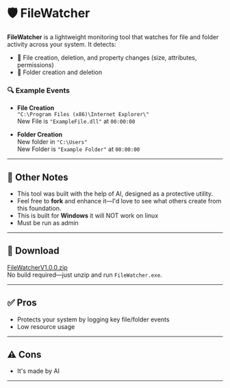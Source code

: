 # 🛡️ FileWatcher

**FileWatcher** is a lightweight monitoring tool that watches for file and folder activity across your system. It detects:

- 📄 File creation, deletion, and property changes (size, attributes, permissions)
- 📁 Folder creation and deletion

### 🔍 Example Events

- **File Creation**  
  `"C:\Program Files (x86)\Internet Explorer\"`  
  New File is `"ExampleFile.dll"` at `00:00:00`

- **Folder Creation**  
  New folder in `"C:\Users"`  
  New Folder is `"Example Folder"` at `00:00:00`

---

## 🧾 Other Notes

- This tool was built with the help of AI, designed as a protective utility.  
- Feel free to **fork** and enhance it—I'd love to see what others create from this foundation.
- This is built for **Windows** it will NOT work on linux
- Must be run as admin

---
## 🔽 Download
[FileWatcherV1.0.0.zip](https://github.com/user-attachments/files/22262875/FileWatcherV1.0.0.zip)  
No build required—just unzip and run `FileWatcher.exe`.

---

## ✅ Pros

- Protects your system by logging key file/folder events  
- Low resource usage

---

## ⚠️ Cons

- It's made by AI 

---
